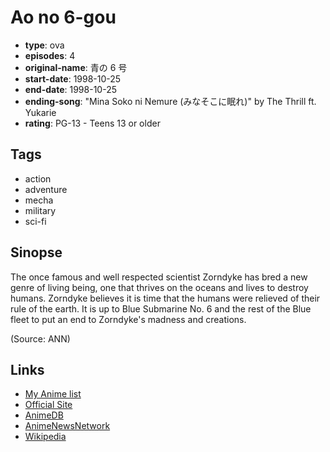 # Ao no 6-gou

-   **type**: ova
-   **episodes**: 4
-   **original-name**: 青の 6 号
-   **start-date**: 1998-10-25
-   **end-date**: 1998-10-25
-   **ending-song**: "Mina Soko ni Nemure (みなそこに眠れ)" by The Thrill ft. Yukarie
-   **rating**: PG-13 - Teens 13 or older

## Tags

-   action
-   adventure
-   mecha
-   military
-   sci-fi

## Sinopse

The once famous and well respected scientist Zorndyke has bred a new genre of living being, one that thrives on the oceans and lives to destroy humans. Zorndyke believes it is time that the humans were relieved of their rule of the earth. It is up to Blue Submarine No. 6 and the rest of the Blue fleet to put an end to Zorndyke's madness and creations.

(Source: ANN)

## Links

-   [My Anime list](https://myanimelist.net/anime/1051/Ao_no_6-gou)
-   [Official Site](http://www.bandaivisual.co.jp/ao6/)
-   [AnimeDB](http://anidb.info/perl-bin/animedb.pl?show=anime&aid=361)
-   [AnimeNewsNetwork](http://www.animenewsnetwork.com/encyclopedia/anime.php?id=121)
-   [Wikipedia](http://en.wikipedia.org/wiki/Blue_Submarine_No._6)
